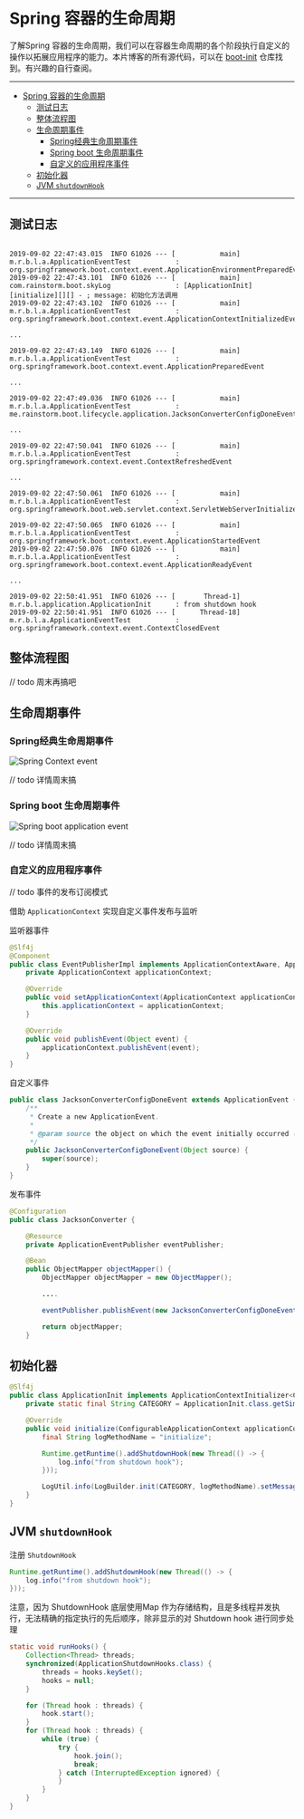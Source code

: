 # Spring 容器的生命周期

了解Spring 容器的生命周期，我们可以在容器生命周期的各个阶段执行自定义的操作以拓展应用程序的能力。本片博客的所有源代码，可以在 [boot-init](https://github.com/c-rainstorm/boot-init) 仓库找到。有兴趣的自行查阅。

---

- [Spring 容器的生命周期](#spring-%e5%ae%b9%e5%99%a8%e7%9a%84%e7%94%9f%e5%91%bd%e5%91%a8%e6%9c%9f)
  - [测试日志](#%e6%b5%8b%e8%af%95%e6%97%a5%e5%bf%97)
  - [整体流程图](#%e6%95%b4%e4%bd%93%e6%b5%81%e7%a8%8b%e5%9b%be)
  - [生命周期事件](#%e7%94%9f%e5%91%bd%e5%91%a8%e6%9c%9f%e4%ba%8b%e4%bb%b6)
    - [Spring经典生命周期事件](#spring%e7%bb%8f%e5%85%b8%e7%94%9f%e5%91%bd%e5%91%a8%e6%9c%9f%e4%ba%8b%e4%bb%b6)
    - [Spring boot 生命周期事件](#spring-boot-%e7%94%9f%e5%91%bd%e5%91%a8%e6%9c%9f%e4%ba%8b%e4%bb%b6)
    - [自定义的应用程序事件](#%e8%87%aa%e5%ae%9a%e4%b9%89%e7%9a%84%e5%ba%94%e7%94%a8%e7%a8%8b%e5%ba%8f%e4%ba%8b%e4%bb%b6)
  - [初始化器](#%e5%88%9d%e5%a7%8b%e5%8c%96%e5%99%a8)
  - [JVM `shutdownHook`](#jvm-shutdownhook)

---

## 测试日志

```log

2019-09-02 22:47:43.015  INFO 61026 --- [           main] m.r.b.l.a.ApplicationEventTest           : org.springframework.boot.context.event.ApplicationEnvironmentPreparedEvent
2019-09-02 22:47:43.101  INFO 61026 --- [           main] com.rainstorm.boot.skyLog                : [ApplicationInit][initialize][][] - ; message: 初始化方法调用
2019-09-02 22:47:43.102  INFO 61026 --- [           main] m.r.b.l.a.ApplicationEventTest           : org.springframework.boot.context.event.ApplicationContextInitializedEvent

...

2019-09-02 22:47:43.149  INFO 61026 --- [           main] m.r.b.l.a.ApplicationEventTest           : org.springframework.boot.context.event.ApplicationPreparedEvent

...

2019-09-02 22:47:49.036  INFO 61026 --- [           main] m.r.b.l.a.ApplicationEventTest           : me.rainstorm.boot.lifecycle.application.JacksonConverterConfigDoneEvent

...

2019-09-02 22:47:50.041  INFO 61026 --- [           main] m.r.b.l.a.ApplicationEventTest           : org.springframework.context.event.ContextRefreshedEvent

...

2019-09-02 22:47:50.061  INFO 61026 --- [           main] m.r.b.l.a.ApplicationEventTest           : org.springframework.boot.web.servlet.context.ServletWebServerInitializedEvent

2019-09-02 22:47:50.065  INFO 61026 --- [           main] m.r.b.l.a.ApplicationEventTest           : org.springframework.boot.context.event.ApplicationStartedEvent
2019-09-02 22:47:50.076  INFO 61026 --- [           main] m.r.b.l.a.ApplicationEventTest           : org.springframework.boot.context.event.ApplicationReadyEvent

...

2019-09-02 22:50:41.951  INFO 61026 --- [       Thread-1] m.r.b.l.application.ApplicationInit      : from shutdown hook
2019-09-02 22:50:41.951  INFO 61026 --- [      Thread-18] m.r.b.l.a.ApplicationEventTest           : org.springframework.context.event.ContextClosedEvent
```

## 整体流程图

// todo 周末再搞吧

## 生命周期事件

### Spring经典生命周期事件

![Spring Context event](http://image.rainstorm.vip/blog/spring/spring-application-event.png)

// todo 详情周末搞

### Spring boot 生命周期事件

![Spring boot application event](http://image.rainstorm.vip/blog/spring/spring-boot-application-event.png)

// todo 详情周末搞

### 自定义的应用程序事件

// todo 事件的发布订阅模式

借助 `ApplicationContext` 实现自定义事件发布与监听

监听器事件

```java
@Slf4j
@Component
public class EventPublisherImpl implements ApplicationContextAware, ApplicationEventPublisher {
    private ApplicationContext applicationContext;

    @Override
    public void setApplicationContext(ApplicationContext applicationContext) throws BeansException {
        this.applicationContext = applicationContext;
    }

    @Override
    public void publishEvent(Object event) {
        applicationContext.publishEvent(event);
    }
}
```

自定义事件

```java
public class JacksonConverterConfigDoneEvent extends ApplicationEvent {
    /**
     * Create a new ApplicationEvent.
     *
     * @param source the object on which the event initially occurred (never {@code null})
     */
    public JacksonConverterConfigDoneEvent(Object source) {
        super(source);
    }
}

```

发布事件

```java
@Configuration
public class JacksonConverter {

    @Resource
    private ApplicationEventPublisher eventPublisher;

    @Bean
    public ObjectMapper objectMapper() {
        ObjectMapper objectMapper = new ObjectMapper();

        ....

        eventPublisher.publishEvent(new JacksonConverterConfigDoneEvent(objectMapper));

        return objectMapper;
    }
```

## 初始化器

```java
@Slf4j
public class ApplicationInit implements ApplicationContextInitializer<ConfigurableApplicationContext> {
    private static final String CATEGORY = ApplicationInit.class.getSimpleName();

    @Override
    public void initialize(ConfigurableApplicationContext applicationContext) {
        final String logMethodName = "initialize";

        Runtime.getRuntime().addShutdownHook(new Thread(() -> {
            log.info("from shutdown hook");
        }));

        LogUtil.info(LogBuilder.init(CATEGORY, logMethodName).setMessage("初始化方法调用").build());
    }
}
```

## JVM `shutdownHook`

注册 `ShutdownHook`

```java
Runtime.getRuntime().addShutdownHook(new Thread(() -> {
    log.info("from shutdown hook");
}));
```

注意，因为 ShutdownHook 底层使用Map 作为存储结构，且是多线程并发执行，无法精确的指定执行的先后顺序，除非显示的对 Shutdown hook 进行同步处理

```java
static void runHooks() {
    Collection<Thread> threads;
    synchronized(ApplicationShutdownHooks.class) {
        threads = hooks.keySet();
        hooks = null;
    }

    for (Thread hook : threads) {
        hook.start();
    }
    for (Thread hook : threads) {
        while (true) {
            try {
                hook.join();
                break;
            } catch (InterruptedException ignored) {
            }
        }
    }
}
```
